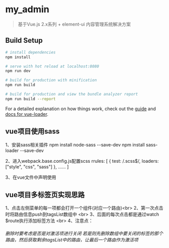 # my_admin

> 基于Vue.js 2.x系列 + element-ui 内容管理系统解决方案

## Build Setup

``` bash
# install dependencies
npm install

# serve with hot reload at localhost:8080
npm run dev

# build for production with minification
npm run build

# build for production and view the bundle analyzer report
npm run build --report
```

For a detailed explanation on how things work, check out the [guide](http://vuejs-templates.github.io/webpack/) and [docs for vue-loader](http://vuejs.github.io/vue-loader).

## vue项目使用sass

1、安装sass相关插件 
npm install node-sass --save-dev
npm install sass-loader --save-dev

2、进入webpack.base.config.js配置scss
rrules: [
     {
        test: /\.scss$/,
        loaders: ["style", "css", "sass"]
      },
      ......
]

3、在vue文件中声明使用
<style lang="scss" rel="stylesheet/scss"></style>

## vue项目多标签页实现思路
1、点击左侧菜单的每一项都会打开一个组件(对应一个路由)<br\> 
2、第一次点击时将路由信息push到tagsList数组中 <br\>
3、后面的每次点击都是通过watch $route执行添加标签方法 <br\>
4、注意点：
<h6>删除时要考虑是否是对激活项进行关闭 若是则先删除数组中要关闭的标签的那个路由，然后获取剩余tagsList中的路由，让最后一个路由作为激活项</h6>
